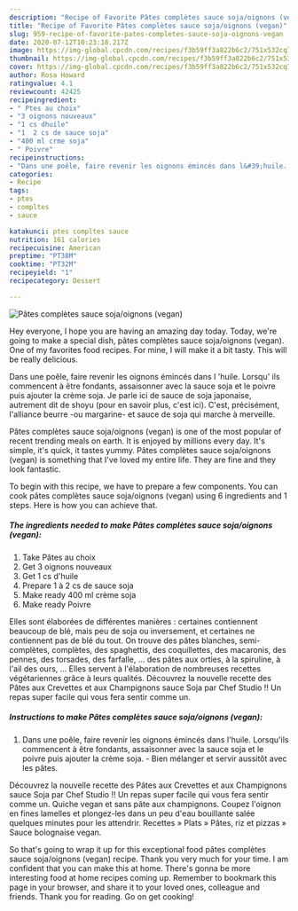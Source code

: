 ```yaml
---
description: "Recipe of Favorite Pâtes complètes sauce soja/oignons (vegan)"
title: "Recipe of Favorite Pâtes complètes sauce soja/oignons (vegan)"
slug: 959-recipe-of-favorite-pates-completes-sauce-soja-oignons-vegan
date: 2020-07-12T10:23:18.217Z
image: https://img-global.cpcdn.com/recipes/f3b59ff3a822b6c2/751x532cq70/pates-completes-sauce-sojaoignons-vegan-photo-principale-de-la-recette.jpg
thumbnail: https://img-global.cpcdn.com/recipes/f3b59ff3a822b6c2/751x532cq70/pates-completes-sauce-sojaoignons-vegan-photo-principale-de-la-recette.jpg
cover: https://img-global.cpcdn.com/recipes/f3b59ff3a822b6c2/751x532cq70/pates-completes-sauce-sojaoignons-vegan-photo-principale-de-la-recette.jpg
author: Rosa Howard
ratingvalue: 4.1
reviewcount: 42425
recipeingredient:
- " Ptes au choix"
- "3 oignons nouveaux"
- "1 cs dhuile"
- "1  2 cs de sauce soja"
- "400 ml crme soja"
- " Poivre"
recipeinstructions:
- "Dans une poêle, faire revenir les oignons émincés dans l&#39;huile. Lorsqu&#39;ils commencent à être fondants, assaisonner avec la sauce soja et le poivre puis ajouter la crème soja.  Bien mélanger et servir aussitôt avec les pâtes."
categories:
- Recipe
tags:
- ptes
- compltes
- sauce

katakunci: ptes compltes sauce 
nutrition: 161 calories
recipecuisine: American
preptime: "PT38M"
cooktime: "PT32M"
recipeyield: "1"
recipecategory: Dessert

---
```



![Pâtes complètes sauce soja/oignons (vegan)](https://img-global.cpcdn.com/recipes/f3b59ff3a822b6c2/751x532cq70/pates-completes-sauce-sojaoignons-vegan-photo-principale-de-la-recette.jpg)

Hey everyone, I hope you are having an amazing day today. Today, we're going to make a special dish, pâtes complètes sauce soja/oignons (vegan). One of my favorites food recipes. For mine, I will make it a bit tasty. This will be really delicious.

Dans une poêle, faire revenir les oignons émincés dans l &#39;huile. Lorsqu&#39; ils commencent à être fondants, assaisonner avec la sauce soja et le poivre puis ajouter la crème soja. Je parle ici de sauce de soja japonaise, autrement dit de shoyu (pour en savoir plus, c&#39;est ici). C&#39;est, précisément, l&#39;alliance beurre -ou margarine- et sauce de soja qui marche à merveille.

Pâtes complètes sauce soja/oignons (vegan) is one of the most popular of recent trending meals on earth. It is enjoyed by millions every day. It's simple, it's quick, it tastes yummy. Pâtes complètes sauce soja/oignons (vegan) is something that I've loved my entire life. They are fine and they look fantastic.


To begin with this recipe, we have to prepare a few components. You can cook pâtes complètes sauce soja/oignons (vegan) using 6 ingredients and 1 steps. Here is how you can achieve that.

<!--inarticleads1-->

##### The ingredients needed to make Pâtes complètes sauce soja/oignons (vegan):

1. Take  Pâtes au choix
1. Get 3 oignons nouveaux
1. Get 1 cs d&#39;huile
1. Prepare 1 à 2 cs de sauce soja
1. Make ready 400 ml crème soja
1. Make ready  Poivre


Elles sont élaborées de différentes manières : certaines contiennent beaucoup de blé, mais peu de soja ou inversement, et certaines ne contiennent pas de blé du tout. On trouve des pâtes blanches, semi-complètes, complètes, des spaghettis, des coquillettes, des macaronis, des pennes, des torsades, des farfalle, … des pâtes aux orties, à la spiruline, à l&#39;ail des ours, … Elles servent à l&#39;élaboration de nombreuses recettes végétariennes grâce à leurs qualités. Découvrez la nouvelle recette des Pâtes aux Crevettes et aux Champignons sauce Soja par Chef Studio !! Un repas super facile qui vous fera sentir comme un. 

<!--inarticleads2-->

##### Instructions to make Pâtes complètes sauce soja/oignons (vegan):

1. Dans une poêle, faire revenir les oignons émincés dans l&#39;huile. Lorsqu&#39;ils commencent à être fondants, assaisonner avec la sauce soja et le poivre puis ajouter la crème soja.  - Bien mélanger et servir aussitôt avec les pâtes.


Découvrez la nouvelle recette des Pâtes aux Crevettes et aux Champignons sauce Soja par Chef Studio !! Un repas super facile qui vous fera sentir comme un. Quiche vegan et sans pâte aux champignons. Coupez l&#39;oignon en fines lamelles et plongez-les dans un peu d&#39;eau bouillante salée quelques minutes pour les attendrir. Recettes » Plats » Pâtes, riz et pizzas » Sauce bolognaise vegan. 

So that's going to wrap it up for this exceptional food pâtes complètes sauce soja/oignons (vegan) recipe. Thank you very much for your time. I am confident that you can make this at home. There's gonna be more interesting food at home recipes coming up. Remember to bookmark this page in your browser, and share it to your loved ones, colleague and friends. Thank you for reading. Go on get cooking!
